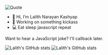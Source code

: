 
![Quote](https://github-readme-quotes.herokuapp.com/quote?theme=onedark&animation=grow_out_in&layout=default&font=default)
- 👋 Hi, I’m Lalith Narayan Kashyap
- 👀 Working on something kickass 
- 💻 Eat sleep javascript repeat

Want to hear a JavaScript joke? I'll callback later.

![Lalith's GitHub stats](https://github-readme-stats.vercel.app/api?username=lalith-plivo&show_icons=true&theme=radical)
![Lalith's GitHub stats](https://github-readme-stats.vercel.app/api?username=lalithnarayan&show_icons=true&theme=gruvbox_light)
